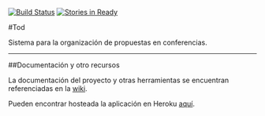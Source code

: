 [![Build Status](https://travis-ci.org/EIS-Tod/tod.svg?branch=master)](https://travis-ci.org/cravacuore/tod)
[![Stories in Ready](https://badge.waffle.io/EIS-Tod/tod.png?label=ready&title=Ready)](http://waffle.io/EIS-Tod/tod)

#Tod 

Sistema para la organización de propuestas en conferencias.

---

##Documentación y otro recursos

La documentación del proyecto y otras herramientas se encuentran referenciadas en la [wiki](https://github.com/cravacuore/tod/wiki).

Pueden encontrar hosteada la aplicación en Heroku [aquí](http://todconf.herokuapp.com/).
